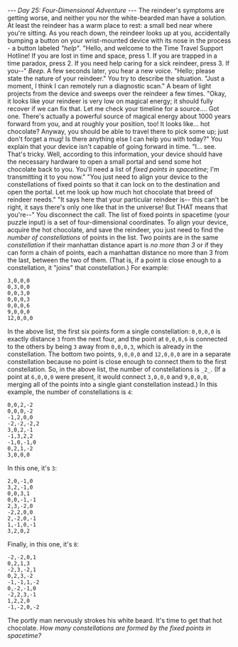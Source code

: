 *--- Day 25: Four-Dimensional Adventure ---*
The reindeer's symptoms are getting worse, and neither you nor the white-bearded man have a solution. At least the reindeer has a warm place to rest: a small bed near where you're sitting.
As you reach down, the reindeer looks up at you, accidentally bumping a button on your wrist-mounted device with its nose in the process - a button labeled _"help"_.
"Hello, and welcome to the Time Travel Support Hotline! If you are lost in time and space, press 1. If you are trapped in a time paradox, press 2. If you need help caring for a sick reindeer, press 3. If you--"
_Beep._
A few seconds later, you hear a new voice. "Hello; please state the nature of your reindeer." You try to describe the situation.
"Just a moment, I think I can remotely run a diagnostic scan." A beam of light projects from the device and sweeps over the reindeer a few times.
"Okay, it looks like your reindeer is very low on magical energy; it should fully recover if we can fix that.  Let me check your timeline for a source.... Got one. There's actually a powerful source of magical energy about 1000 years forward from you, and at roughly your position, too!  It looks like... hot chocolate?  Anyway, you should be able to travel there to pick some up; just don't forget a mug!  Is there anything else I can help you with today?"
You explain that your device isn't capable of going forward in time.  "I... see. That's tricky. Well, according to this information, your device should have the necessary hardware to open a small portal and send some hot chocolate back to you. You'll need a list of _fixed points in spacetime_; I'm transmitting it to you now."
"You just need to align your device to the constellations of fixed points so that it can lock on to the destination and open the portal. Let me look up how much hot chocolate that breed of reindeer needs."
"It says here that your particular reindeer is-- this can't be right, it says there's only one like that in the universe!  But THAT means that you're--" You disconnect the call.
The list of fixed points in spacetime (your puzzle input) is a set of four-dimensional coordinates. To align your device, acquire the hot chocolate, and save the reindeer, you just need to find the _number of constellations_ of points in the list.
Two points are in the same _constellation_ if their manhattan distance apart is _no more than 3_ or if they can form a chain of points, each a manhattan distance no more than 3 from the last, between the two of them. (That is, if a point is close enough to a constellation, it "joins" that constellation.) For example:
``` 0,0,0,0
3,0,0,0
0,3,0,0
0,0,3,0
0,0,0,3
0,0,0,6
9,0,0,0
12,0,0,0
```
In the above list, the first six points form a single constellation: `0,0,0,0` is exactly distance `3` from the next four, and the point at `0,0,0,6` is connected to the others by being `3` away from `0,0,0,3`, which is already in the constellation. The bottom two points, `9,0,0,0` and `12,0,0,0` are in a separate constellation because no point is close enough to connect them to the first constellation.  So, in the above list, the number of constellations is `_2_`.  (If a point at `6,0,0,0` were present, it would connect `3,0,0,0` and `9,0,0,0`, merging all of the points into a single giant constellation instead.)
In this example, the number of constellations is `4`:
```-1,2,2,0
0,0,2,-2
0,0,0,-2
-1,2,0,0
-2,-2,-2,2
3,0,2,-1
-1,3,2,2
-1,0,-1,0
0,2,1,-2
3,0,0,0
```
In this one, it's `3`:
```1,-1,0,1
2,0,-1,0
3,2,-1,0
0,0,3,1
0,0,-1,-1
2,3,-2,0
-2,2,0,0
2,-2,0,-1
1,-1,0,-1
3,2,0,2
```
Finally, in this one, it's `8`:
```1,-1,-1,-2
-2,-2,0,1
0,2,1,3
-2,3,-2,1
0,2,3,-2
-1,-1,1,-2
0,-2,-1,0
-2,2,3,-1
1,2,2,0
-1,-2,0,-2
```
The portly man nervously strokes his white beard. It's time to get that hot chocolate.
_How many constellations are formed by the fixed points in spacetime?_

